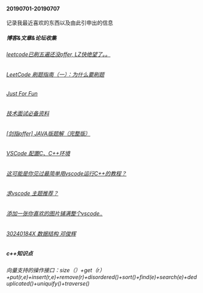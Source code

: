 #### 20190701-20190707 
记录我最近喜欢的东西以及由此引申出的信息
##### 博客&文章&论坛收集
###### [leetcode已刷五遍还没offer, LZ快绝望了。。](https://www.1point3acres.com/bbs/thread-168094-1-1.html)
###### [LeetCode 刷题指南（一）：为什么要刷题](https://selfboot.cn/2016/07/24/leetcode_guide_why/)
###### [Just For Fun](https://selfboot.cn/)
###### [技术面试必备资料](https://github.com/CyC2018/CS-Notes)
###### [[剑指offer] JAVA版题解（完整版）](https://zhuanlan.zhihu.com/p/42199771)

###### [VSCode 配置C、C++环境](https://blog.csdn.net/cod_E/article/details/78770846)
###### [这可能是你见过最简单用vscode运行C++的教程？](https://www.bilibili.com/video/av48031668?from=search&seid=15314281826142443218)
###### [求vscode 主题推荐？](https://www.zhihu.com/question/38435139)
###### [添加一张你喜欢的图片铺满整个vscode..](https://marketplace.visualstudio.com/items?itemName=manasxx.background-cover)

###### [30240184X 数据结构 邓俊辉](http://www.xuetangx.com/courses/course-v1:TsinghuaX+30240184+sp/courseware/706d387daf2d4495aeb7fea3246a82ce/2e24132b1a8e40ce8b5bd27b60e99b85/)

##### c++知识点
###### 向量支持的操作接口：size（）+get（r）+put(r,e)+insert(r,e)+remove(r)+disordered()+sort()+find(e)+search(e)+deduplicated()+uniquify()+traverse()
###### 



